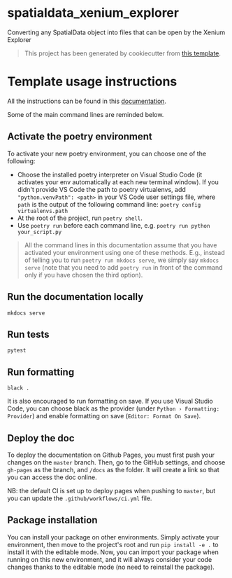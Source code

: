 # spatialdata_xenium_explorer
Converting any SpatialData object into files that can be open by the Xenium Explorer

> This project has been generated by cookiecutter from [this template](https://github.com/MICS-Lab/poetry_cookiecutter).

# Template usage instructions

All the instructions can be found in this [documentation](https://mics-lab.github.io/poetry_cookiecutter/).

Some of the main command lines are reminded below.
## Activate the poetry environment

To activate your new poetry environment, you can choose one of the following:
- Choose the installed poetry interpreter on Visual Studio Code (it activates your env automatically at each new terminal window). If you didn't provide VS Code the path to poetry virtualenvs, add `"python.venvPath": <path>` in your VS Code user settings file, where `path` is the output of the following command line: `poetry config virtualenvs.path`
- At the root of the project, run `poetry shell`.
- Use `poetry run` before each command line, e.g. `poetry run python your_script.py`

> All the command lines in this documentation assume that you have activated your environment using one of these methods. E.g., instead of telling you to run `poetry run mkdocs serve`, we simply say `mkdocs serve` (note that you need to add `poetry run` in front of the command only if you have chosen the third option).
## Run the documentation locally

`mkdocs serve`

## Run tests

`pytest`

## Run formatting

`black .`

It is also encouraged to run formatting on save. If you use Visual Studio Code, you can choose black as the provider (under `Python › Formatting: Provider`) and enable formatting on save (`Editor: Format On Save`).

## Deploy the doc
To deploy the documentation on Github Pages, you must first push your changes on the `master` branch.
Then, go to the GitHub settings, and choose `gh-pages` as the branch, and `/docs` as the folder. It will create a link so that you can access the doc online.

NB: the default CI is set up to deploy pages when pushing to `master`, but you can update the `.github/workflows/ci.yml` file.

## Package installation
You can install your package on other environments. Simply activate your environment, then move to the project's root and run `pip install -e .` to install it with the editable mode. Now, you can import your package when running on this new environment, and it will always consider your code changes thanks to the editable mode (no need to reinstall the package).